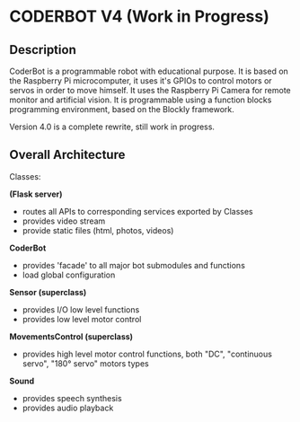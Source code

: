 CODERBOT V4 (Work in Progress)
==============================

Description
-----------

CoderBot is a programmable robot with educational purpose.
It is based on the Raspberry Pi microcomputer, it uses it's GPIOs to control motors or servos in order to
move himself.
It uses the Raspberry Pi Camera for remote monitor and artificial vision.
It is programmable using a function blocks programming environment, based on the Blockly framework.

Version 4.0 is a complete rewrite, still work in progress.

Overall Architecture
--------------------

Classes:

**(Flask server)**
- routes all APIs to corresponding services exported by Classes
- provides video stream
- provide static files (html, photos, videos)

**CoderBot**
- provides 'facade' to all major bot submodules and functions
- load global configuration

**Sensor (superclass)**
- provides I/O low level functions
- provides low level motor control

**MovementsControl (superclass)**
- provides high level motor control functions, both "DC", "continuous servo", "180° servo" motors types

**Sound**
- provides speech synthesis
- provides audio playback

